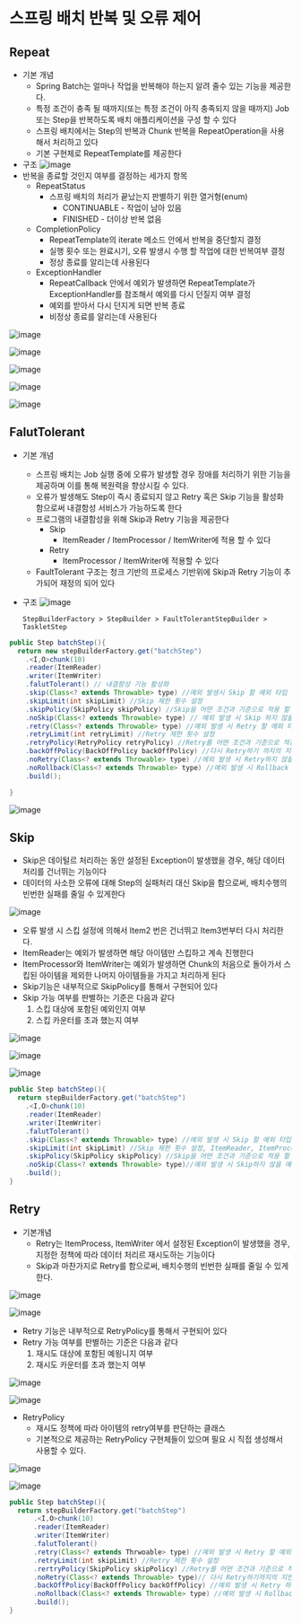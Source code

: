 # 스프링 배치 반복 및 오류 제어
## Repeat
- 기본 개념
  - Spring Batch는 얼마나 작업을 반복해야 하는지 알려 줄수 있는 기능을 제공한다.
  - 특정 조건이 충족 될 때까지(또는 특정 조건이 아직 충족되지 않을 때까지) Job또는 Step을 반복하도록 배치 애플리케이션을 구성 할 수 있다
  - 스프링 배치에서는 Step의 반복과 Chunk 반복을 RepeatOperation을 사용해서 처리하고 있다
  - 기본 구현체로 RepeatTemplate를 제공한다
- 구조
![image](https://user-images.githubusercontent.com/40031858/160863438-bd423cf4-56e0-48bc-a533-b953167c7577.png)
- 반복을 종료할 것인지 여부를 결정하는 세가지 항목
  - RepeatStatus
    - 스프링 배치의 처리가 끝났는지 판별하기 위한 열거형(enum)
      - CONTINUABLE - 작업이 남아 있음
      - FINISHED - 더이상 반복 없음
  - CompletionPolicy
    - RepeatTemplate의 iterate 메소드 안에서 반복을 중단할지 결정
    - 실행 횟수 또는 완료시기, 오류 발생시 수행 할 작업에 대한 반복여부 결정
    - 정상 종료를 알리는데 사용된다
  - ExceptionHandler
    - RepeatCallback 안에서 예외가 발생하면 RepeatTemplate가 ExceptionHandler를 참조해서 예외를 다시 던질지 여부 결정
    - 예외를 받아서 다시 던지게 되면 반복 종료
    - 비정상 종료를 알리는데 사용된다

![image](https://user-images.githubusercontent.com/40031858/160863884-2082d2ca-8123-4c81-b757-5986c3687c55.png)

![image](https://user-images.githubusercontent.com/40031858/160863961-1c0ce438-7141-43cc-a288-d7b001cf56b1.png)

![image](https://user-images.githubusercontent.com/40031858/160864024-b9943b66-1ed2-4546-af12-5fa03b9d0739.png)

![image](https://user-images.githubusercontent.com/40031858/160864094-152b18e6-c7c6-4a12-a4f6-301b327a0bf1.png)

![image](https://user-images.githubusercontent.com/40031858/160864174-a230bb24-fb15-472c-aa21-bd9e24410ec4.png)

## FalutTolerant
- 기본 개념
  - 스프링 배치는 Job 실행 중에 오류가 발생할 경우 장애를 처리하기 위한 기능을 제공하며 이를 통해 복원력을 향상시킬 수 있다.
  - 오류가 발생해도 Step이 즉시 종료되지 않고 Retry 혹은 Skip 기능을 활성화 함으로써 내결함성 서비스가 가능하도록 한다
  - 프로그램의 내결함성을 위해 Skip과 Retry 기능을 제공한다
    - Skip
      - ItemReader / ItemProcessor / ItemWriter에 적용 할 수 있다
    - Retry
      - ItemProcessor / ItemWriter에 적용할 수 있다
  - FaultTolerant 구조는 청크 기반의 프로세스 기반위에 Skip과 Retry 기능이 추가되어 재정의 되어 있다
- 구조
![image](https://user-images.githubusercontent.com/40031858/161002859-01fb71bc-0383-4521-b99d-b9d901d9d887.png)


      StepBuilderFactory > StepBuilder > FaultTolerantStepBuilder > TaskletStep

```java
public Step batchStep(){
  return new stepBuilderFactory.get("batchStep")
    .<I,O>chunk(10)
    .reader(ItemReader)
    .writer(ItemWriter)
    .falutTolerant() // 내결함성 기능 활성화
    .skip(Class<? extends Throwable> type) //예외 발생시 Skip 할 예외 타입 설정
    .skipLimit(int skipLimit) //Skip 제한 횟수 설정
    .skipPolicy(SkipPolicy skipPolicy) //Skip을 어떤 조건과 기준으로 적용 할 것인지 정책 설정
    .noSkip(Class<? extends Throwable> type) // 예외 발생 시 Skip 하지 않을 예외 타입 설정
    .retry(Class<? extends Throwable> type) //예외 발생 시 Retry 할 예외 타입 설정
    .retryLimit(int retryLimit) //Retry 제한 횟수 설정
    .retryPolicy(RetryPolicy retryPolicy) //Retry를 어떤 조건과 기준으로 적용 할 것인지 정책 설정
    .backOffPolicy(BackOffPolicy backOffPolicy) //다시 Retry하기 까지의 지연시간(단위:ms)을 설정
    .noRetry(Class<? extends Throwable> type) //예외 발생 시 Retry하지 않을 예외 타입 설정
    .noRollback(Class<? extends Throwable> type) //예외 발생 시 Rollback 하지 않을 예외 타입 설정
    .build();

}
```

![image](https://user-images.githubusercontent.com/40031858/161003946-9bed648a-f2e3-4d6a-b6e7-d059e882ce24.png)

## Skip
- Skip은 데이털르 처리하는 동안 설정된 Exception이 발생했을 경우, 해당 데이터 처리를 건너뛰는 기능이다
- 데이터의 사소한 오류에 대해 Step의 실패처리 대신 Skip을 함으로써, 배치수행의 빈번한 실패를 줄일 수 있게한다

![image](https://user-images.githubusercontent.com/40031858/161029479-7b895237-2e14-49b5-8ecf-dc9d8555d3de.png)

- 오류 발생 시 스킵 설정에 의해서 Item2 번은 건너뛰고 Item3번부터 다시 처리한다.
- ItemReader는 예외가 발생하면 해당 아이템만 스킵하고 계속 진행한다
- ItemProcessor와 ItemWriter는 예외가 발생하면 Chunk의 처음으로 돌아가서 스킵된 아이템을 제외한 나머지 아이템들을 가지고 처리하게 된다
- Skip기능은 내부적으로 SkipPolicy를 통해서 구현되어 있다
- Skip 가능 여부를 판별하는 기준은 다음과 같다
  1. 스킵 대상에 포함된 예외인지 여부
  2. 스킵 카운터를 초과 했는지 여부

![image](https://user-images.githubusercontent.com/40031858/161029761-c7e6469a-0e6b-4c59-b487-d7c3f125fc58.png)

![image](https://user-images.githubusercontent.com/40031858/161029830-198aebe4-087e-4c08-aebe-75f32804be1c.png)

![image](https://user-images.githubusercontent.com/40031858/161029890-c6a803de-7c15-4096-a13a-50d3fdae5590.png)

```java
public Step batchStep(){
  return stepBuilderFactory.get("batchStep")
    .<I,O>chunk(10)
    .reader(ItemReader)
    .writer(ItemWriter)
    .falutTolerant()
    .skip(Class<? extends Throwable> type) //예외 발생 시 Skip 할 예외 타입 설정
    .skipLimit(int skipLimit) //Skip 제한 횟수 설정, ItemReader, ItemProcessor, ItemWriter 횟수 합이다
    .skipPolicy(SkipPolicy skipPolicy) //Skip을 어떤 조건과 기준으로 적용 할 것인지 정책 설정
    .noSkip(Class<? extends Throwable> type)//예외 발생 시 Skip하지 않을 예외 타입 설정
    .build();
}
```

## Retry
- 기본개념
  - Retry는 ItemProcess, ItemWriter 에서 설정된 Exception이 발생했을 경우, 지정한 정책에 따라 데이터 처리르 재시도하는 기능이다
  - Skip과 마찬가지로 Retry를 함으로써, 배치수행의 빈번한 실패를 줄일 수 있게 한다.

![image](https://user-images.githubusercontent.com/40031858/161038521-a5f79847-e498-43d4-8705-d617ff560a1a.png)

![image](https://user-images.githubusercontent.com/40031858/161038732-82b0a6bd-e8af-4ecf-a206-fa8ba54efa33.png)

- Retry 기능은 내부적으로 RetryPolicy를 통해서 구현되어 있다
- Retry 가능 여부를 판별하는 기준은 다음과 같다
  1. 재시도 대상에 포함된 예욍니지 여부
  2. 재시도 카운터를 초과 했는지 여부

![image](https://user-images.githubusercontent.com/40031858/161038874-746036bd-9f78-42e8-98bb-e53fffb11334.png)

![image](https://user-images.githubusercontent.com/40031858/161038920-73c24db0-4b38-4047-b26a-8c12670b9558.png)

- RetryPolicy
  - 재시도 정책에 따라 아이템의 retry여부를 판단하는 클래스
  - 기본적으로 제공하는 RetryPolicy 구현체들이 있으며 필요 시 직접 생성해서 사용할 수 있다.

![image](https://user-images.githubusercontent.com/40031858/161039080-64fa12ea-d18a-4f69-b653-303a832a4d00.png)

![image](https://user-images.githubusercontent.com/40031858/161039135-0a1ae57a-a8b7-4dbb-9902-7a347ac8f2bc.png)

```java
public Step batchStep(){
  return stepBuilderFactory.get("batchStep")
      .<I,O>chunk(10)
      .reader(ItemReader)
      .writer(ItemWriter)
      .falutTolerant()
      .retry(Class<? extends Thrwoable> type) //예외 발생 시 Retry 할 예외 타입 설정
      .retryLimit(int skipLimit) //Retry 제한 횟수 설정
      .rertryPolicy(SkipPolicy skipPolicy) //Retry를 어떤 조건과 기준으로 적용할 것인지 정책 설정
      .noRetry(Class<? extends Throwable> type)// 다시 Retry하기까지의 지연시간(단위:ms)을 설정
      .backOffPolicy(BackOffPolicy backOffPolicy) //예외 발생 시 Retry 하지 않을 예외 타입 설정
      .noRollback(Class<? extends Throwable> type) //예외 발생 시 Rollback 하지 않을 예외 타입 설정
      .build();
}
```